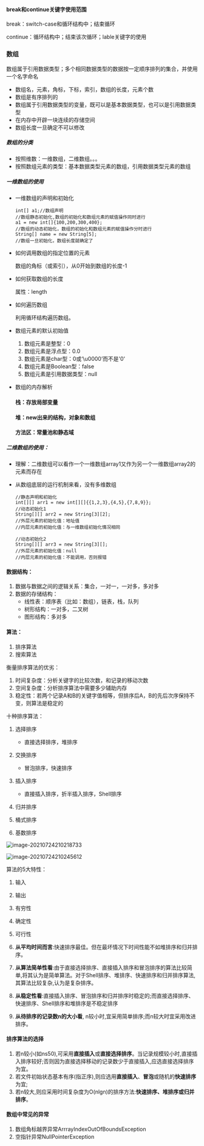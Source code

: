 #### break和continue关键字使用范围

break：switch-case和循环结构中；结束循环

continue：循环结构中；结束该次循环；lable关键字的使用

### 数组

数组属于引用数据类型；多个相同数据类型的数据按一定顺序排列的集合，并使用一个名字命名

- 数组名，元素，角标，下标，索引，数组的长度，元素个数
- 数组是有序排列的
- 数组属于引用数据类型的变量，既可以是基本数据类型，也可以是引用数据类型
- 在内存中开辟一块连续的存储空间
- 数组长度一旦确定不可以修改

##### 数组的分类

- 按照维数：一维数组，二维数组。。。
- 按照数组元素的类型：基本数据类型元素的数组，引用数据类型元素的数组

##### 一维数组的使用

- 一维数组的声明和初始化

  ```
  int[] a1;//数组声明
  //数组静态初始化,数组的初始化和数组元素的赋值操作同时进行
  a1 = new int[]{100,200,300,400};
  //数组的动态初始化，数组的初始化和数组元素的赋值操作分时进行
  String[] name = new String[5];
  //数组一旦初始化，数组长度就确定了
  ```

- 如何调用数组的指定位置的元素

  数组的角标（或索引），从0开始到数组的长度-1

- 如何获取数组的长度

  属性：length

- 如何遍历数组

  利用循环结构遍历数组。 

- 数组元素的默认初始值

  1. 数组元素是整型：0
  2. 数组元素是浮点型：0.0
  3. 数组元素是char型：0或‘\u0000’而不是'0'
  4. 数组元素是Boolean型：false
  5. 数组元素是引用数据类型：null

- 数组的内存解析

  #### 栈：存放局部变量

  #### 堆：new出来的结构，对象和数组

  #### 方法区：常量池和静态域

##### 二维数组的使用：

-  理解：二维数组可以看作一个一维数组array1又作为另一个一维数组array2的元素而存在

- 从数组底层的运行机制来看，没有多维数组

  ```
  //静态声明和初始化
  int[][] arr1 = new int[][]{{1,2,3},{4,5},{7,8,9}};
  //动态初始化1
  String[][] arr2 = new String[3][2];
  //外层元素的初始化值：地址值
  //内层元素的初始化值：与一维数组初始化情况相同
  
  //动态初始化2
  String[][] arr3 = new String[3][];
  //外层元素的初始化值：null
  //内层元素的初始化值：不能调用，否则报错
  ```

  

#### 数据结构：

1. 数据与数据之间的逻辑关系：集合，一对一，一对多，多对多
2. 数据的存储结构：
   - 线性表：顺序表（比如：数组），链表，栈，队列
   - 树形结构：一对多，二叉树
   - 图形结构：多对多

#### 算法：

1. 排序算法
2. 搜索算法

衡量排序算法的优劣：

1. 时间复杂度：分析关键字的比较次数，和记录的移动次数
2. 空间复杂度：分析排序算法中需要多少辅助内存
3. 稳定性：若两个记录A和B的关键字值相等，但排序后A，B的先后次序保持不变，则算法是稳定的

十种排序算法：

1. 选择排序

   - 直接选择排序，堆排序

2. 交换排序

   - 冒泡排序，快速排序

3. 插入排序

   - 直接插入排序，折半插入排序，Shell排序

4. 归并排序 

5. 桶式排序

6. 基数排序

   

![image-20210724210218733](C:\Users\17391\AppData\Roaming\Typora\typora-user-images\image-20210724210218733.png)

![image-20210724210245612](C:\Users\17391\AppData\Roaming\Typora\typora-user-images\image-20210724210245612.png)

算法的5大特性：

1. 输入

2. 输出

3. 有穷性

4. 确定性

5. 可行性

   

1. **从平均时间而言**:快速排序最佳。但在最坏情况下时间性能不如堆排序和归并排序。
2. **从算法简单性看**:由于直接选择排序、直接插入排序和冒泡排序的算法比较简单,将其认为是简单算法。对于Shell排序、堆排序、快速排序和归并排序算法,其算法比较复杂,认为是复杂排序。
3. **从稳定性看**:直接插入排序、冒泡排序和归并排序时稳定的;而直接选择排序、快速排序、Shell排序和堆排序是不稳定排序
4. **从待排序的记录数n的大小看**, n较小时,宜采用简单排序;而n较大时宜采用改进排序。

#### 排序算法的选择

1. 若n较小(如ns50),可采用**直接插入**或**直接选择排序**。当记录规模较小时,直接插入排序较好;否则因为直接选择移动的记录数少于直接插入,应选直接选择排序为宜。
2. 若文件初始状态基本有序(指正序),则应选用**直接插入**、**冒泡**或随机的**快速排序**为宜;
3. 若n较大,则应采用时间复杂度为O(nlgn)的排序方法:**快速排序、堆排序或归并排序**。

#### 数组中常见的异常

1. 数组角标越界异常ArrrayIndexOutOfBoundsException
2. 空指针异常NullPointerException
